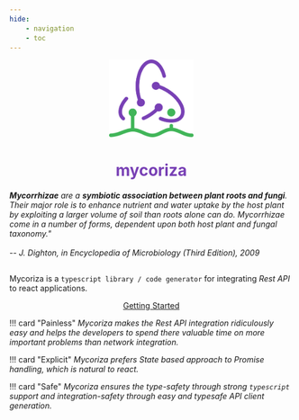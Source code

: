 ```yaml
---
hide:
    - navigation
    - toc
---
```


<p align="center" style="">
    <img src="./assets/logo2.png" width="150"/>
    <h1 style="text-align: center; color: #7840b5"><b>mycoriza</b></h1>
</p>


<div class="quote">
    <div class="quote-content">
    <i><b><i>Mycorrhizae</i></b> are a <b>symbiotic association between plant roots and fungi</b>.
    Their major role is to enhance nutrient and water uptake by the host plant
    by exploiting a larger volume of soil than roots alone can do. Mycorrhizae
    come in a number of forms, dependent upon both host plant and fungal taxonomy."</i>
</div>
    <br/>
     -- <cite>J. Dighton, in Encyclopedia of Microbiology (Third Edition), 2009</cite>
</div>

## 
Mycoriza is a `typescript library / code generator` for integrating _Rest API_ to react applications.

<div align="center">
    <a class="md-button md-button--primary" href="/mycoriza/getting-started/" >Getting Started</a>
</div>

!!! card "Painless" 
    _Mycoriza makes the Rest API integration ridiculously easy and helps the developers to spend there valuable time on more important problems
    than network integration._

!!! card "Explicit"
    _Mycoriza prefers State based approach to Promise handling, which is natural to react._

!!! card "Safe"
    _Mycoriza ensures the type-safety through strong `typescript` support and integration-safety through easy
    and typesafe API client generation._
